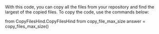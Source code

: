With this code, you can copy all the files from your repository and find the largest of the copied files.
To copy the code, use the commands below:

from CopyFilesHind.CopyFilesHind from copy_file_max_size
answer = copy_files_max_size()
